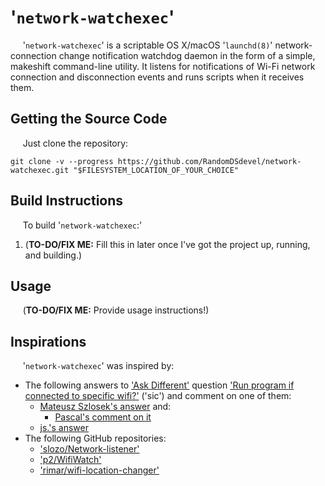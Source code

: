 # '`network-watchexec`'

&nbsp;&nbsp;&nbsp;&nbsp;&nbsp;'`network-watchexec`' is a scriptable OS X/macOS '`launchd(8)`' network-connection change notification watchdog daemon in the form of a simple, makeshift command-line utility.  It listens for notifications of Wi-Fi network connection and disconnection events and runs scripts when it receives them.  

## Getting the Source Code

&nbsp;&nbsp;&nbsp;&nbsp;&nbsp;Just clone the repository:  

```
git clone -v --progress https://github.com/RandomDSdevel/network-watchexec.git "$FILESYSTEM_LOCATION_OF_YOUR_CHOICE"
```

## Build Instructions

&nbsp;&nbsp;&nbsp;&nbsp;&nbsp;To build '`network-watchexec`:'  

 1. (**TO-DO/FIX ME:**  Fill this in later once I've got the project up, running, and building.)  

## Usage

&nbsp;&nbsp;&nbsp;&nbsp;&nbsp;(**TO-DO/FIX ME:**  Provide usage instructions!)  

## Inspirations

&nbsp;&nbsp;&nbsp;&nbsp;&nbsp;'`network-watchexec`' was inspired by:  

 - The following answers to ['Ask Different'](https://apple.stackexchange.com/) question ['Run program if connected to specific wifi?'](https://apple.stackexchange.com/questions/139267/run-program-if-connected-to-specific-wifi) ('sic') and comment on one of them:  
   - [Mateusz Szlosek's answer](https://apple.stackexchange.com/a/164001/70614) and:  
     - [Pascal's comment on it](https://apple.stackexchange.com/questions/139267/run-program-if-connected-to-specific-wifi#comment328725_164001)
   - [js.'s answer](https://apple.stackexchange.com/a/381282/70614)
 - The following GitHub repositories:  
   - ['slozo/Network-listener'](https://github.com/slozo/Network-listener)
   - ['p2/WifiWatch'](https://github.com/p2/WifiWatch)
   - ['rimar/wifi-location-changer'](https://github.com/rimar/wifi-location-changer)
